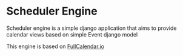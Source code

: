 # Scheduler Engine

Scheduler engine is a simple django application that aims to provide calendar views based on simple Event django model

This engine is based on [FullCalendar.io](https://fullcalendar.io/)